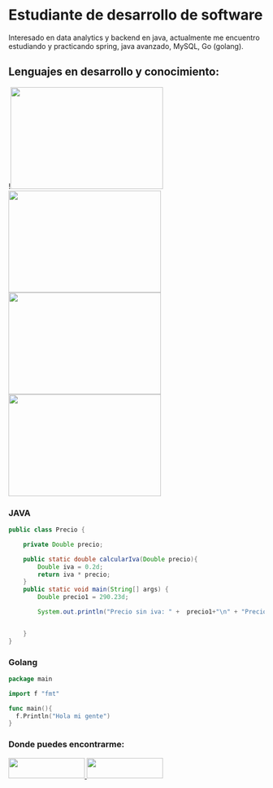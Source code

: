 # Estudiante de desarrollo de software

Interesado en data analytics y backend en java, actualmente me encuentro estudiando y practicando spring, java avanzado, MySQL, Go (golang).

## Lenguajes en desarrollo y conocimiento:

!<img src ="https://user-images.githubusercontent.com/101019474/211181587-4c3250a5-0e53-4be8-ba67-22d7015e702d.png" width="300" height="200"/>
<img src ="https://user-images.githubusercontent.com/101019474/211181719-9d9f5aab-b858-42c3-b10c-770c3c232c57.png" width="300" height="200" />
<img src ="https://user-images.githubusercontent.com/101019474/211181881-6b64709d-632d-4c4e-aa10-7f9e14693637.png" width="300" height="200" />
<img src ="https://user-images.githubusercontent.com/101019474/211181994-467be703-db78-48f3-8723-c65cd184e64e.png" width="300" height="200" />

### JAVA
``` Java
public class Precio {

    private Double precio;

    public static double calcularIva(Double precio){
        Double iva = 0.2d;
        return iva * precio;
    }
    public static void main(String[] args) {
        Double precio1 = 290.23d;

        System.out.println("Precio sin iva: " +  precio1+"\n" + "Precio con iva: " + calcularIva(precio1));


    }
}
``` 
### Golang
```Go
package main

import f "fmt"

func main(){
  f.Println("Hola mi gente")
}
```

### Donde puedes encontrarme:


<a href="https://github.com/AndresCorte2399" target="_blank">
<img src= https://user-images.githubusercontent.com/101019474/211182183-c9afd5c2-6c64-495c-9ca9-a275ddcbc7f3.png width= 150 height= 40 style="margin-bottom: 5px;" />
</a>
<a href="linkedin.com/in/andres-arias-792364229" target="_blank">
<img src= https://user-images.githubusercontent.com/101019474/211182377-07f411bf-f0c9-40e4-b738-fae2a0ef366c.png width= 150 height= 40 style="margin-bottom: 5px;" />
</a>



